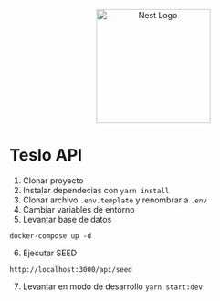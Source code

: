 <p align="center">
  <a href="http://nestjs.com/" target="blank"><img src="https://nestjs.com/img/logo-small.svg" width="200" alt="Nest Logo" /></a>
</p>

# Teslo API

1. Clonar proyecto
2. Instalar dependecias con `yarn install`
3. Clonar archivo ```.env.template``` y renombrar a ```.env```
4. Cambiar variables de entorno
5. Levantar base de datos

```
docker-compose up -d
```

6. Ejecutar SEED

```
http://localhost:3000/api/seed
```

7. Levantar en modo de desarrollo ```yarn start:dev```
